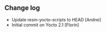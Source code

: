 Change log
-----------

* Update resin-yocto-scripts to HEAD [Andrei]
* Initial commit on Yocto 2.1 [Florin]
